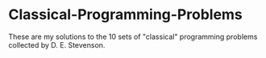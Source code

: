 Classical-Programming-Problems
==============================

These are my solutions to the 10 sets of "classical" programming problems collected by D. E. Stevenson. 
